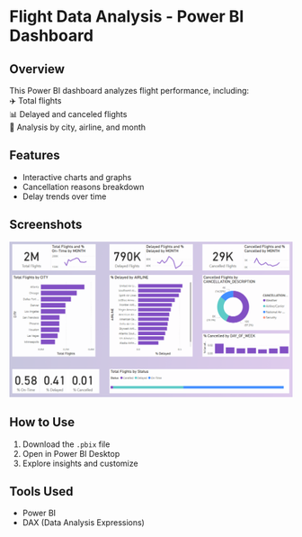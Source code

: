 # Flight Data Analysis - Power BI Dashboard  

## Overview  
This Power BI dashboard analyzes flight performance, including:  
✈️ Total flights  
📊 Delayed and canceled flights  
📍 Analysis by city, airline, and month  

## Features  
- Interactive charts and graphs  
- Cancellation reasons breakdown  
- Delay trends over time  

## Screenshots  
![Dashboard Preview](dashboard_screenshot.png)  

## How to Use  
1. Download the `.pbix` file  
2. Open in Power BI Desktop  
3. Explore insights and customize  

## Tools Used  
- Power BI  
- DAX (Data Analysis Expressions)
